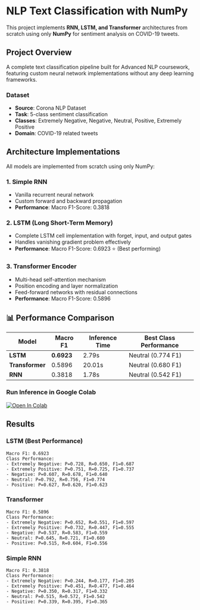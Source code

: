 # NLP Text Classification with NumPy

This project implements **RNN, LSTM, and Transformer** architectures from scratch using only **NumPy** for sentiment analysis on COVID-19 tweets.

## Project Overview

A complete text classification pipeline built for Advanced NLP coursework, featuring custom neural network implementations without any deep learning frameworks.

### Dataset
- **Source**: Corona NLP Dataset
- **Task**: 5-class sentiment classification
- **Classes**: Extremely Negative, Negative, Neutral, Positive, Extremely Positive
- **Domain**: COVID-19 related tweets

## Architecture Implementations

All models are implemented from scratch using only NumPy:

### 1. Simple RNN
- Vanilla recurrent neural network
- Custom forward and backward propagation
- **Performance**: Macro F1-Score: 0.3818

### 2. LSTM (Long Short-Term Memory)
- Complete LSTM cell implementation with forget, input, and output gates
- Handles vanishing gradient problem effectively
- **Performance**: Macro F1-Score: 0.6923 ⭐ (Best performing)

### 3. Transformer Encoder
- Multi-head self-attention mechanism
- Position encoding and layer normalization
- Feed-forward networks with residual connections
- **Performance**: Macro F1-Score: 0.5896

## 📊 Performance Comparison

| Model | Macro F1 | Inference Time | Best Class Performance |
|-------|----------|----------------|------------------------|
| **LSTM** | **0.6923** | 2.79s | Neutral (0.774 F1) |
| **Transformer** | 0.5896 | 20.01s | Neutral (0.680 F1) |
| **RNN** | 0.3818 | 1.78s | Neutral (0.542 F1) |



### Run  Inference in Google Colab
[![Open In Colab](https://colab.research.google.com/assets/colab-badge.svg)](https://colab.research.google.com/drive/1GpdR0MiHlYRSqE5DMtbcvlZuu8xfprWf?usp=sharing)



##  Results

### LSTM (Best Performance)
```
Macro F1: 0.6923
Class Performance:
- Extremely Negative: P=0.728, R=0.650, F1=0.687
- Extremely Positive: P=0.751, R=0.725, F1=0.737
- Negative: P=0.607, R=0.678, F1=0.640
- Neutral: P=0.792, R=0.756, F1=0.774
- Positive: P=0.627, R=0.620, F1=0.623
```

### Transformer
```
Macro F1: 0.5896
Class Performance:
- Extremely Negative: P=0.652, R=0.551, F1=0.597
- Extremely Positive: P=0.732, R=0.447, F1=0.555
- Negative: P=0.537, R=0.583, F1=0.559
- Neutral: P=0.645, R=0.721, F1=0.680
- Positive: P=0.515, R=0.604, F1=0.556
```

### Simple RNN
```
Macro F1: 0.3818
Class Performance:
- Extremely Negative: P=0.244, R=0.177, F1=0.205
- Extremely Positive: P=0.451, R=0.477, F1=0.464
- Negative: P=0.350, R=0.317, F1=0.332
- Neutral: P=0.515, R=0.572, F1=0.542
- Positive: P=0.339, R=0.395, F1=0.365
